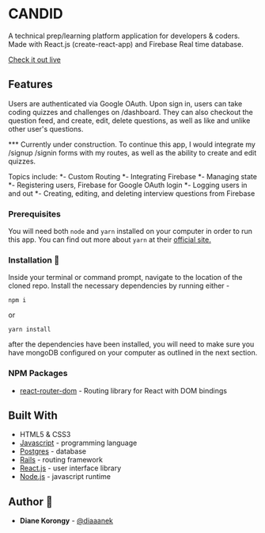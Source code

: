 # CANDID

A technical prep/learning platform application for developers & coders. Made with React.js (create-react-app) and Firebase Real time database. 

[Check it out live](https://candidapp.co) 



## Features 
Users are authenticated via Google OAuth. Upon sign in, users can take coding quizzes and challenges on /dashboard. They can also checkout the question feed, and create, edit, delete questions, as well as like and unlike other user's questions.

*** Currently under construction. To continue this app, I would integrate my /signup /signin forms with my routes, as well as the ability to create and edit quizzes.

Topics include:
		*- Custom Routing
		*- Integrating Firebase
		*- Managing state 
		*- Registering users, Firebase for Google OAuth login
		*- Logging users in and out
		*- Creating, editing, and deleting interview questions from Firebase


### Prerequisites
You will need both `node` and `yarn` installed on your computer in order to run this app. You can find out more about `yarn` at their [official site.](https://yarnpkg.com/lang/en/docs/install/)


### Installation :file_folder:
Inside your terminal or command prompt, navigate to the location of the cloned repo. Install the necessary dependencies by running either -
```
npm i
```
or
```
yarn install
```
after the dependencies have been installed, you will need to make sure you have mongoDB configured on your computer as outlined in the next section.

### NPM Packages
* [react-router-dom](https://www.npmjs.com/package/react-router-dom) - Routing library for React with DOM bindings


## Built With
* HTML5 & CSS3
* [Javascript](https://www.javascript.com/) - programming language
* [Postgres](https://www.postgres.com/) - database
* [Rails](https://rubyonrails.com/) - routing framework
* [React.js](https://reactjs.org/) - user interface library
* [Node.js](https://nodejs.org/en/) - javascript runtime

## Author :key:
* **Diane Korongy** - [@diaaanek](https://github.com/diaaanek)

